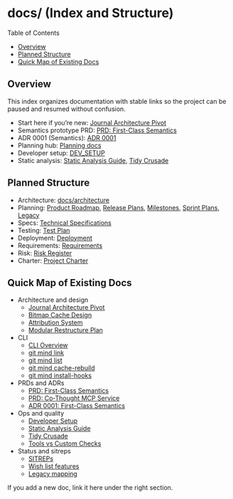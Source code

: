 # docs/ (Index and Structure)

Table of Contents
- [Overview](#overview)
- [Planned Structure](#planned-structure)
- [Quick Map of Existing Docs](#quick-map-of-existing-docs)

## Overview
This index organizes documentation with stable links so the project can be paused and resumed without confusion.

- Start here if you’re new: [Journal Architecture Pivot](architecture/journal-architecture-pivot.md)
- Semantics prototype PRD: [PRD: First-Class Semantics](PRDs/PRD-git-mind-semantics-time-travel-prototype.md)
- ADR 0001 (Semantics): [ADR 0001](adr/0001-first-class-semantics.md)
- Planning hub: [Planning docs](planning/)
- Developer setup: [DEV_SETUP](DEV_SETUP.md)
- Static analysis: [Static Analysis Guide](quality/static-analysis-guide.md), [Tidy Crusade](quality/TIDY_CLANG_CRUSADE.md)

## Planned Structure

- Architecture: [docs/architecture](architecture/)
- Planning: [Product Roadmap](planning/Product_Roadmap.md), [Release Plans](planning/Release_Plans.md), [Milestones](planning/Milestones.md), [Sprint Plans](planning/Sprint_Plans.md), [Legacy](../.legacy/)
- Specs: [Technical Specifications](specs/Technical_Specifications.md)
- Testing: [Test Plan](testing/Test_Plan.md)
- Deployment: [Deployment](deployment/Deployment.md)
- Requirements: [Requirements](requirements/Requirements.md)
- Risk: [Risk Register](risk/Risk_Register.md)
- Charter: [Project Charter](charter/Project_Charter.md)

## Quick Map of Existing Docs

- Architecture and design
  - [Journal Architecture Pivot](architecture/journal-architecture-pivot.md)
  - [Bitmap Cache Design](architecture/bitmap-cache-design.md)
  - [Attribution System](architecture/attribution-system.md)
  - [Modular Restructure Plan](architecture/MODULAR_RESTRUCTURE_PLAN.md)
- CLI
  - [CLI Overview](cli/gitmind.md)
  - [git mind link](cli/gitmind-link.md)
  - [git mind list](cli/gitmind-list.md)
  - [git mind cache-rebuild](cli/gitmind-cache-rebuild.md)
  - [git mind install-hooks](cli/gitmind-install-hooks.md)
- PRDs and ADRs
  - [PRD: First-Class Semantics](PRDs/PRD-git-mind-semantics-time-travel-prototype.md)
  - [PRD: Co‑Thought MCP Service](PRDs/PRD-co-thought-mcp-service.md)
  - [ADR 0001: First-Class Semantics](adr/0001-first-class-semantics.md)
- Ops and quality
  - [Developer Setup](DEV_SETUP.md)
  - [Static Analysis Guide](quality/static-analysis-guide.md)
  - [Tidy Crusade](quality/TIDY_CLANG_CRUSADE.md)
  - [Tools vs Custom Checks](quality/tools-vs-custom-checks.md)
- Status and sitreps
  - [SITREPs](sitrep/)
  - [Wish list features](wish-list-features/)
  - [Legacy mapping](Legacy_Mapping.md)

If you add a new doc, link it here under the right section.
